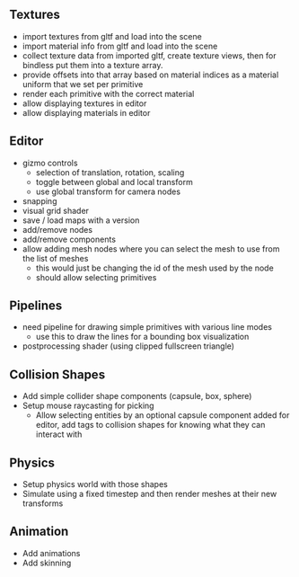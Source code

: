 ## Textures

- import textures from gltf and load into the scene
- import material info from gltf and load into the scene
- collect texture data from imported gltf, create texture views, then for bindless put them into a texture array.
- provide offsets into that array based on material indices as a material uniform that we set per primitive
- render each primitive with the correct material
- allow displaying textures in editor
- allow displaying materials in editor

## Editor

- gizmo controls
    - selection of translation, rotation, scaling
    - toggle between global and local transform
    - use global transform for camera nodes
- snapping
- visual grid shader
- save / load maps with a version
- add/remove nodes
- add/remove components
- allow adding mesh nodes where you can select the mesh to use from the list of meshes
    - this would just be changing the id of the mesh used by the node
    - should allow selecting primitives

## Pipelines

- need pipeline for drawing simple primitives with various line modes
  - use this to draw the lines for a bounding box visualization
- postprocessing shader (using clipped fullscreen triangle)

## Collision Shapes

- Add simple collider shape components (capsule, box, sphere)
- Setup mouse raycasting for picking
  - Allow selecting entities by an optional capsule component added for editor,
    add tags to collision shapes for knowing what they can interact with

## Physics


- Setup physics world with those shapes
- Simulate using a fixed timestep and then render meshes at their new transforms

## Animation

- Add animations
- Add skinning

